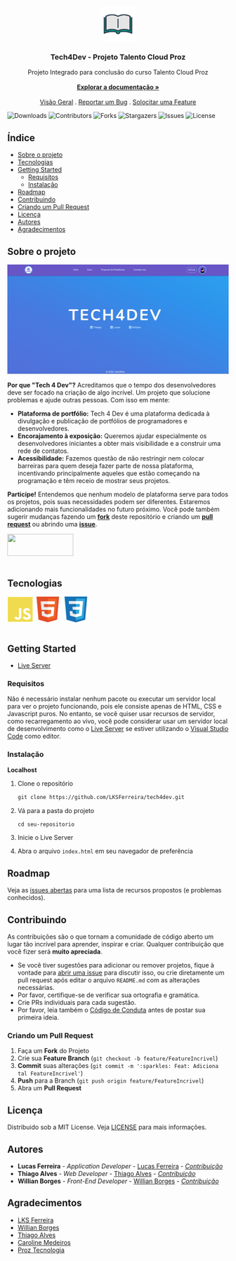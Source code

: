 <br/>
<p align="center">
  <a href="https://github.com/LKSFerreira/tech4dev">
    <img src="https://raw.githubusercontent.com/LKSFerreira/tech4dev/main/assets/study_icon.png" alt="Logo" width="80" height="80">
  </a>

  <h3 align="center">Tech4Dev - Projeto Talento Cloud Proz</h3>

  <p align="center">
    Projeto Integrado para conclusão do curso Talento Cloud Proz
    <br/>
    <br/>
    <a href="https://github.com/LKSFerreira/tech4dev"><strong>Explorar a documentação »</strong></a>
    <br/>
    <br/>
    <a href="https://github.com/LKSFerreira/tech4dev">Visão Geral</a>
    .
    <a href="https://github.com/LKSFerreira/tech4dev/issues">Reportar um Bug</a>
    .
    <a href="https://github.com/LKSFerreira/tech4dev/issues">Solocitar uma Feature</a>
  </p>
</p>

![Downloads](https://img.shields.io/github/downloads/LKSFerreira/tech4dev/total) ![Contributors](https://img.shields.io/github/contributors/LKSFerreira/tech4dev?color=dark-green) ![Forks](https://img.shields.io/github/forks/LKSFerreira/tech4dev?style=social) ![Stargazers](https://img.shields.io/github/stars/LKSFerreira/tech4dev?style=social) ![Issues](https://img.shields.io/github/issues/LKSFerreira/tech4dev) ![License](https://img.shields.io/github/license/LKSFerreira/tech4dev)

## Índice

- [Sobre o projeto](#sobre-o-projeto)
- [Tecnologias](#tecnologias)
- [Getting Started](#getting-started)
  - [Requisitos](#requisitos)
  - [Instalação](#instalação)
- [Roadmap](#roadmap)
- [Contribuindo](#contribuindo)
- [Criando um Pull Request](#criando-um-pull-request)
- [Licença](#licença)
- [Autores](#autores)
- [Agradecimentos](#agradecimentos)

## Sobre o projeto

<a href="[https://lksferreira.github.io/tech4dev](https://lksferreira.github.io/tech4dev)" target="_blank">
  <img src="https://raw.githubusercontent.com/LKSFerreira/tech4dev/main/assets/home.png" alt="Screen Shot">
</a>

**Por que "Tech 4 Dev"?**
Acreditamos que o tempo dos desenvolvedores deve ser focado na criação de algo incrível. Um projeto que solucione problemas e ajude outras pessoas. Com isso em mente:

- **Plataforma de portfólio:** Tech 4 Dev é uma plataforma dedicada à divulgação e publicação de portfólios de programadores e desenvolvedores.
- **Encorajamento à exposição:** Queremos ajudar especialmente os desenvolvedores iniciantes a obter mais visibilidade e a construir uma rede de contatos.
- **Acessibilidade:** Fazemos questão de não restringir nem colocar barreiras para quem deseja fazer parte de nossa plataforma, incentivando principalmente aqueles que estão começando na programação e têm receio de mostrar seus projetos.

**Participe!**
Entendemos que nenhum modelo de plataforma serve para todos os projetos, pois suas necessidades podem ser diferentes. Estaremos adicionando mais funcionalidades no futuro próximo. Você pode também sugerir mudanças fazendo um [**fork**](https://github.com/LKSFerreira/tech4dev/fork) deste repositório e criando um [**pull request**](https://github.com/LKSFerreira/tech4dev/pulls) ou abrindo uma [**issue**](https://github.com/LKSFerreira/tech4dev/issues/new/choose).

<a href="https://github.com/LKSFerreira/tech4dev/issues/new?assignees=&labels=feature&projects=&template=profile-feature.md&title=Adicione+meu+portf%C3%B3lio+-+%5BSEU_NOME_AQUI%5D" target="_blank">
    <img src="https://portalacustica.info/wp-content/uploads/2017/09/Inscreva-se.png" width="150" height="50">
</a>
<br><br>

## Tecnologias

<div style="display: inline_block"><br\>
  <img align="center" alt="icone representando JavaScript" height="58" width="58" src="https://raw.githubusercontent.com/devicons/devicon/master/icons/javascript/javascript-plain.svg">
  <img align="center" alt="icone representando HTML" height="60" width="60" src="https://raw.githubusercontent.com/devicons/devicon/master/icons/html5/html5-original.svg">
  <img align="center" alt="icone representando CSS" height="60" width="60" src="https://raw.githubusercontent.com/devicons/devicon/6910f0503efdd315c8f9b858234310c06e04d9c0/icons/css3/css3-original.svg">
</div>
<br>

## Getting Started

- [Live Server](https://marketplace.visualstudio.com/items?itemName=ritwickdey.LiveServer)

### Requisitos

Não é necessário instalar nenhum pacote ou executar um servidor local para ver o projeto funcionando, pois ele consiste apenas de HTML, CSS e Javascript puros. No entanto, se você quiser usar recursos de servidor, como recarregamento ao vivo, você pode considerar usar um servidor local de desenvolvimento como o [Live Server](https://marketplace.visualstudio.com/items?itemName=ritwickdey.LiveServer) se estiver utilizando o [Visual Studio Code](https://code.visualstudio.com/) como editor.

### Instalação

**Localhost**

1. Clone o repositório
   ```md
   git clone https://github.com/LKSFerreira/tech4dev.git
   ```
2. Vá para a pasta do projeto
   ```md
   cd seu-repositorio
   ```
3. Inicie o Live Server

4. Abra o arquivo `index.html` em seu navegador de preferência

## Roadmap

Veja as [issues abertas](https://github.com/LKSFerreira/tech4dev/issues) para uma lista de recursos propostos (e problemas conhecidos).

## Contribuindo

As contribuições são o que tornam a comunidade de código aberto um lugar tão incrível para aprender, inspirar e criar. Qualquer contribuição que você fizer será **muito apreciada**.

- Se você tiver sugestões para adicionar ou remover projetos, fique à vontade para [abrir uma issue](https://github.com/LKSFerreira/tech4dev/issues/new) para discutir isso, ou crie diretamente um pull request após editar o arquivo `README.md` com as alterações necessárias.
- Por favor, certifique-se de verificar sua ortografia e gramática.
- Crie PRs individuais para cada sugestão.
- Por favor, leia também o [Código de Conduta](https://github.com/LKSFerreira/tech4dev/blob/main/CODE_OF_CONDUCT.md) antes de postar sua primeira ideia.

### Criando um Pull Request

1. Faça um **Fork** do Projeto
2. Crie sua **Feature Branch** (`git checkout -b feature/FeatureIncrivel`)
3. **Commit** suas alterações (`git commit -m ':sparkles: Feat: Adiciona tal FeatureIncrivel'`)
4. **Push** para a Branch (`git push origin feature/FeatureIncrivel`)
5. Abra um **Pull Request**

## Licença

Distribuido sob a MIT License. Veja [LICENSE](https://github.com/LKSFerreira/tech4dev/blob/main/LICENSE.md) para mais informações.

## Autores

- **Lucas Ferreira** - _Application Developer_ - [Lucas Ferreira](https://github.com/LKSFerreira/) - _[Contribuição](https://github.com/LKSFerreira/tech4dev/commits/main/?author=LKSFerreira)_
- **Thiago Alves** - _Web Developer_ - [Thiago Alves](https://github.com/th-alves) - _[Contribuição](https://github.com/LKSFerreira/tech4dev/commits/main/?author=th-alves)_
- **Willian Borges** - _Front-End Developer_ - [Willian Borges](https://github.com/WBorges1984) - _[Contribuição](https://github.com/LKSFerreira/tech4dev/commits/main/?author=WBorges1984)_

## Agradecimentos

- [LKS Ferreira](https://github.com/LKSFerreira)
- [Willian Borges](https://github.com/WBorges1984)
- [Thiago Alves](https://github.com/th-alves)
- [Caroline Medeiros](https://github.com/caroline-medeiros)
- [Proz Tecnologia](https://pages.prozeducacao.com.br/proz-tecnologia)
